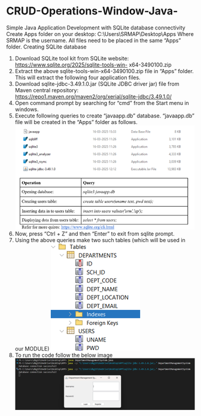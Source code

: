 # CRUD-Operations-Window-Java-

Simple Java Application Development with SQLite database connectivity
Create Apps folder on your desktop: C:\Users\SRMAP\Desktop\Apps
Where SRMAP is the username. All files need to be placed in the same “Apps” folder.
Creating SQLite database
1. Download SQLite tool kit from SQLite website: https://www.sqlite.org/2025/sqlite-tools-win-
x64-3490100.zip
2. Extract the above sqlite-tools-win-x64-3490100.zip file in “Apps” folder. This will extract the
following four application files.
3. Download sqlite-jdbc-3.49.1.0.jar (SQLite JDBC driver jar) file from Maven central
repository: https://repo1.maven.org/maven2/org/xerial/sqlite-jdbc/3.49.1.0/
4. Open command prompt by searching for “cmd” from the Start menu in windows.
5. Execute following queries to create “javaapp.db” database. “javaapp.db” file will be created in
the “Apps” folder as follows.
![alt text](images/image.png)
6. Now, press “Ctrl + Z” and then “Enter” to exit from sqlite prompt.
7. Using the above queries make two such tables (which will be used in our MODULE)
![alt text](images/image-2.png)
8. To run the code follow the below image 
![alt text](images/image-1.png)
